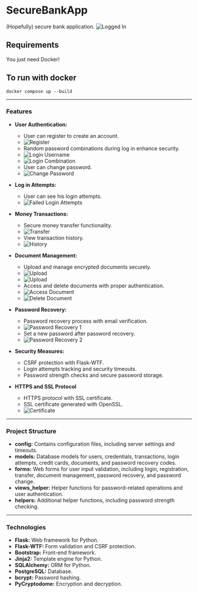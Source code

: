 # SecureBankApp

(Hopefully) secure bank application.
![Logged In](images/logged-in.png)

## Requirements

You just need Docker!

## To run with docker

```shell
docker compose up --build
```

---

### Features

- **User Authentication:**
  - User can register to create an account.
  - ![Register](images/register.png)
  - Random password combinations during log in enhance security.
  - ![Login Username](images/log-in-username.png)
  - ![Login Combination](images/log-in-combination.png)
  - User can change password.
  - ![Change Password](images/change-password.png)

- **Log in Attempts:**
  - User can see his login attempts.
  - ![Failed Login Attempts](images/show-login-attempts.png)

- **Money Transactions:**
  - Secure money transfer functionality.
  - ![Transfer](images/make-transaction.png)
  - View transaction history.
  - ![History](images/show-transactions.png)

- **Document Management:**
  - Upload and manage encrypted documents securely.
  - ![Upload](images/file-upload.png)
  - ![Upload](images/manage-files.png)
  - Access and delete documents with proper authentication.
  - ![Access Document](images/access-document.png)
  - ![Delete Document](images/delete-document.png)

- **Password Recovery:**
  - Password recovery process with email verification.
  - ![Password Recovery 1](images/password-recovery-1.png)
  - Set a new password after password recovery.
  - ![Password Recovery 2](images/password-recovery-2.png)

- **Security Measures:**
  - CSRF protection with Flask-WTF.
  - Login attempts tracking and security timeouts.
  - Password strength checks and secure password storage.

- **HTTPS and SSL Protocol**
  - HTTPS protocol with SSL certificate.
  - SSL certificate generated with OpenSSL.
  - ![Certificate](images/cert.png)

---

### Project Structure

- **config:** Contains configuration files, including server settings and timeouts.
- **models:** Database models for users, credentials, transactions, login attempts, credit cards, documents, and
  password recovery codes.
- **forms:** Web forms for user input validation, including login, registration, transfer, document management, password
  recovery, and password change.
- **views_helper:** Helper functions for password-related operations and user authentication.
- **helpers:** Additional helper functions, including password strength checking.

---

### Technologies

- **Flask:** Web framework for Python.
- **Flask-WTF:** Form validation and CSRF protection.
- **Bootstrap:** Front-end framework.
- **Jinja2:** Template engine for Python.
- **SQLAlchemy:** ORM for Python.
- **PostgreSQL:** Database.
- **bcrypt:** Password hashing.
- **PyCryptodome:** Encryption and decryption.